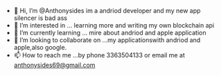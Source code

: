 - 👋 Hi, I’m @Anthonysides im a andriod developer and my new app silencer is bad ass
- 👀 I’m interested in ... learning more and writing my own blockchain api
- 🌱 I’m currently learning ... mire about andriod and apple application
- 💞️ I’m looking to collaborate on ...my applicationswith andriod and apple,also google.
- 📫 How to reach me ...by phone 3363504133 or email me at anthonysides69@gmail.com

<!---
Anthonysides/Anthonysides is a ✨ special ✨ repository because its `README.md` (this file) appears on your GitHub profile.
You can click the Preview link to take a look at your changes.
--->
